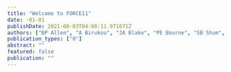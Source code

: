 ```yaml
---
title: "Welcome to FORCE11"
date: -01-01
publishDate: 2021-08-03T04:08:11.971071Z
authors: ["BP Allen", "A Birukou", "JA Blake", "PE Bourne", "SB Shum", "GAPC Burns", " ..."]
publication_types: ["0"]
abstract: ""
featured: false
publication: ""
---
```


